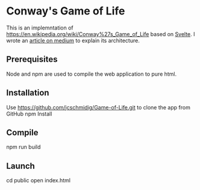 
# Conway's Game of Life

This is an implemntation of https://en.wikipedia.org/wiki/Conway%27s_Game_of_Life based on [Svelte](https://svelte.dev).
I wrote an [article on medium]() to explain its architecture.

## Prerequisites
Node and npm are used to compile the web application to pure html.

## Installation
Use https://github.com/jcschmidig/Game-of-Life.git to clone the app from GitHub
npm Install 

## Compile
npm run build

## Launch
cd public
open index.html
